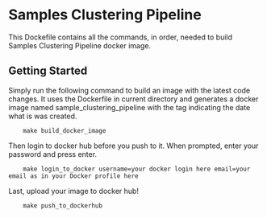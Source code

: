 # Samples Clustering Pipeline
This Dockefile contains all the commands, in order, needed to build Samples Clustering Pipeline docker image.

## Getting Started
Simply run the following command to build an image with the latest code changes. It uses the Dockerfile in current directory 
and generates a docker image named sample_clustering_pipeline with the tag indicating the date what is was created.
```
    make build_docker_image
```
Then login to docker hub before you push to it. When prompted, enter your password and press enter.
```
    make login_to_docker username=your docker login here email=your email as in your Docker profile here
```
Last, upload your image to docker hub!
```
    make push_to_dockerhub
```

